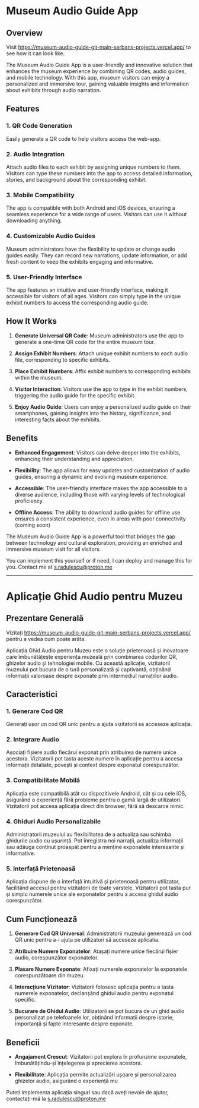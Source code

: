 # Museum Audio Guide App

## Overview

Visit https://museum-audio-guide-git-main-serbans-projects.vercel.app/ to see how it can look like.

The Museum Audio Guide App is a user-friendly and innovative solution that enhances the museum experience by combining QR codes, audio guides, and mobile technology. With this app, museum visitors can enjoy a personalized and immersive tour, gaining valuable insights and information about exhibits through audio narration.

## Features

### 1. QR Code Generation

Easily generate a QR code to help visitors access the web-app.

### 2. Audio Integration

Attach audio files to each exhibit by assigning unique numbers to them. Visitors can type these numbers into the app to access detailed information, stories, and background about the corresponding exhibit.

### 3. Mobile Compatibility

The app is compatible with both Android and iOS devices, ensuring a seamless experience for a wide range of users. Visitors can use it without downloading anything.

### 4. Customizable Audio Guides

Museum administrators have the flexibility to update or change audio guides easily. They can record new narrations, update information, or add fresh content to keep the exhibits engaging and informative.


### 5. User-Friendly Interface

The app features an intuitive and user-friendly interface, making it accessible for visitors of all ages. Visitors can simply type in the unique exhibit numbers to access the corresponding audio guide.

## How It Works

1. **Generate Universal QR Code**: Museum administrators use the app to generate a one-time QR code for the entire museum tour.

2. **Assign Exhibit Numbers**: Attach unique exhibit numbers to each audio file, corresponding to specific exhibits.

3. **Place Exhibit Numbers**: Affix exhibit numbers to corresponding exhibits within the museum.

4. **Visitor Interaction**: Visitors use the app to type in the exhibit numbers, triggering the audio guide for the specific exhibit.

5. **Enjoy Audio Guide**: Users can enjoy a personalized audio guide on their smartphones, gaining insights into the history, significance, and interesting facts about the exhibits.

## Benefits

- **Enhanced Engagement**: Visitors can delve deeper into the exhibits, enhancing their understanding and appreciation.

- **Flexibility**: The app allows for easy updates and customization of audio guides, ensuring a dynamic and evolving museum experience.

- **Accessible**: The user-friendly interface makes the app accessible to a diverse audience, including those with varying levels of technological proficiency.

- **Offline Access**: The ability to download audio guides for offline use ensures a consistent experience, even in areas with poor connectivity (coming soon)

The Museum Audio Guide App is a powerful tool that bridges the gap between technology and cultural exploration, providing an enriched and immersive museum visit for all visitors.

You can implement this yourself or if need, I can deploy and manage this for you. Contact me at s.radulescu@proton.me

---

# Aplicație Ghid Audio pentru Muzeu

## Prezentare Generală

Vizitați https://museum-audio-guide-git-main-serbans-projects.vercel.app/ pentru a vedea cum poate arăta.

Aplicația Ghid Audio pentru Muzeu este o soluție prietenoasă și inovatoare care îmbunătățește experiența muzeală prin combinarea codurilor QR, ghizelor audio și tehnologiei mobile. Cu această aplicație, vizitatorii muzeului pot bucura de o tură personalizată și captivantă, obținând informații valoroase despre exponate prin intermediul narrațiilor audio.

## Caracteristici

### 1. Generare Cod QR

Generați ușor un cod QR unic pentru a ajuta vizitatorii sa acceseze aplicația.

### 2. Integrare Audio

Asociați fișiere audio fiecărui exponat prin atribuirea de numere unice acestora. Vizitatorii pot tasta aceste numere în aplicație pentru a accesa informații detaliate, povești și context despre exponatul corespunzător.

### 3. Compatibilitate Mobilă

Aplicația este compatibilă atât cu dispozitivele Android, cât și cu cele iOS, asigurând o experiență fără probleme pentru o gamă largă de utilizatori. Vizitatorii pot accesa aplicația direct din browser, fără să descarce nimic.

### 4. Ghiduri Audio Personalizabile

Administratorii muzeului au flexibilitatea de a actualiza sau schimba ghidurile audio cu ușurință. Pot înregistra noi narrații, actualiza informații sau adăuga conținut proaspăt pentru a menține exponatele interesante și informative.


### 5. Interfață Prietenoasă

Aplicația dispune de o interfață intuitivă și prietenoasă pentru utilizator, facilitând accesul pentru vizitatorii de toate vârstele. Vizitatorii pot tasta pur și simplu numerele unice ale exponatelor pentru a accesa ghidul audio corespunzător.

## Cum Funcționează

1. **Generare Cod QR Universal**: Administratorii muzeului generează un cod QR unic pentru a-i ajuta pe utilizatori să acceseze aplicatia.

2. **Atribuire Numere Exponatelor**: Atașați numere unice fiecărui fișier audio, corespunzător exponatelor.

3. **Plasare Numere Exponate**: Afixați numerele exponatelor la exponatele corespunzătoare din muzeu.

4. **Interacțiune Vizitator**: Vizitatorii folosesc aplicația pentru a tasta numerele exponatelor, declanșând ghidul audio pentru exponatul specific.

5. **Bucurare de Ghidul Audio**: Utilizatorii se pot bucura de un ghid audio personalizat pe telefoanele lor, obținând informații despre istorie, importanță și fapte interesante despre exponate.

## Beneficii

- **Angajament Crescut**: Vizitatorii pot explora în profunzime exponatele, îmbunătățindu-și înțelegerea și aprecierea acestora.

- **Flexibilitate**: Aplicația permite actualizări ușoare și personalizarea ghizelor audio, asigurând o experiență mu

Puteți implementa aplicația singuri sau dacă aveți nevoie de ajutor, contactați-mă la s.radulescu@proton.me


